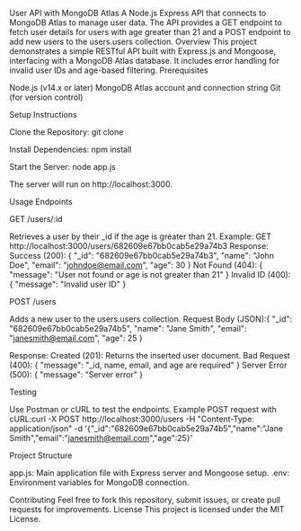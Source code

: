 User API with MongoDB Atlas
A Node.js Express API that connects to MongoDB Atlas to manage user data. The API provides a GET endpoint to fetch user details for users with age greater than 21 and a POST endpoint to add new users to the users.users collection.
Overview
This project demonstrates a simple RESTful API built with Express.js and Mongoose, interfacing with a MongoDB Atlas database. It includes error handling for invalid user IDs and age-based filtering.
Prerequisites

Node.js (v14.x or later)
MongoDB Atlas account and connection string
Git (for version control)

Setup Instructions

Clone the Repository:
git clone 



Install Dependencies:
npm install

Start the Server:
node app.js

The server will run on http://localhost:3000.


Usage
Endpoints

GET /users/:id

Retrieves a user by their _id if the age is greater than 21.
Example: GET http://localhost:3000/users/682609e67bb0cab5e29a74b3
Response:
Success (200): { "_id": "682609e67bb0cab5e29a74b3", "name": "John Doe", "email": "johndoe@email.com", "age": 30 }
Not Found (404): { "message": "User not found or age is not greater than 21" }
Invalid ID (400): { "message": "Invalid user ID" }




POST /users

Adds a new user to the users.users collection.
Request Body (JSON):{
  "_id": "682609e67bb0cab5e29a74b5",
  "name": "Jane Smith",
  "email": "janesmith@email.com",
  "age": 25
}


Response:
Created (201): Returns the inserted user document.
Bad Request (400): { "message": "_id, name, email, and age are required" }
Server Error (500): { "message": "Server error" }





Testing

Use Postman or cURL to test the endpoints.
Example POST request with cURL:curl -X POST http://localhost:3000/users -H "Content-Type: application/json" -d '{"_id":"682609e67bb0cab5e29a74b5","name":"Jane Smith","email":"janesmith@email.com","age":25}'



Project Structure

app.js: Main application file with Express server and Mongoose setup.
.env: Environment variables for MongoDB connection.

Contributing
Feel free to fork this repository, submit issues, or create pull requests for improvements.
License
This project is licensed under the MIT License.
